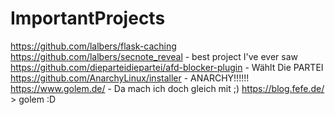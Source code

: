 # ImportantProjects
https://github.com/lalbers/flask-caching
https://github.com/lalbers/secnote_reveal - best project I've ever saw
https://github.com/dieparteidiepartei/afd-blocker-plugin - Wählt Die PARTEI
https://github.com/AnarchyLinux/installer - ANARCHY!!!!!!
https://www.golem.de/ - Da mach ich doch gleich mit ;)
https://blog.fefe.de/ > golem :D